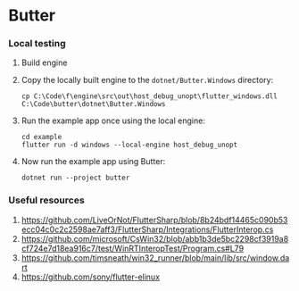 # Butter

### Local testing

1. Build engine
2. Copy the locally built engine to the `dotnet/Butter.Windows` directory:

   ```
   cp C:\Code\f\engine\src\out\host_debug_unopt\flutter_windows.dll C:\Code\butter\dotnet\Butter.Windows
   ```

3. Run the example app once using the local engine:

   ```
   cd example
   flutter run -d windows --local-engine host_debug_unopt
   ```

4. Now run the example app using Butter:

   ```
   dotnet run --project butter
   ```

### Useful resources

1. https://github.com/LiveOrNot/FlutterSharp/blob/8b24bdf14465c090b53ecc04c0c2c2598ae7aff3/FlutterSharp/Integrations/FlutterInterop.cs
2. https://github.com/microsoft/CsWin32/blob/abb1b3de5bc2298cf3919a8cf724e7d18ea916c7/test/WinRTInteropTest/Program.cs#L79
3. https://github.com/timsneath/win32_runner/blob/main/lib/src/window.dart
4. https://github.com/sony/flutter-elinux